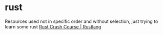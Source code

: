 # rust

Resources used not in specific order and without selection, just trying to learn some rust
[Rust Crash Course | Rustlang](https://www.youtube.com/watch?v=zF34dRivLOw)